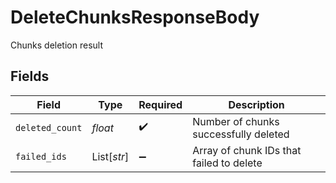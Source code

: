 # DeleteChunksResponseBody

Chunks deletion result


## Fields

| Field                                    | Type                                     | Required                                 | Description                              |
| ---------------------------------------- | ---------------------------------------- | ---------------------------------------- | ---------------------------------------- |
| `deleted_count`                          | *float*                                  | :heavy_check_mark:                       | Number of chunks successfully deleted    |
| `failed_ids`                             | List[*str*]                              | :heavy_minus_sign:                       | Array of chunk IDs that failed to delete |